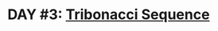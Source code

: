 # DAY #3: [Tribonacci Sequence](https://www.codewars.com/kata/556deca17c58da83c00002db/train/javascript)
